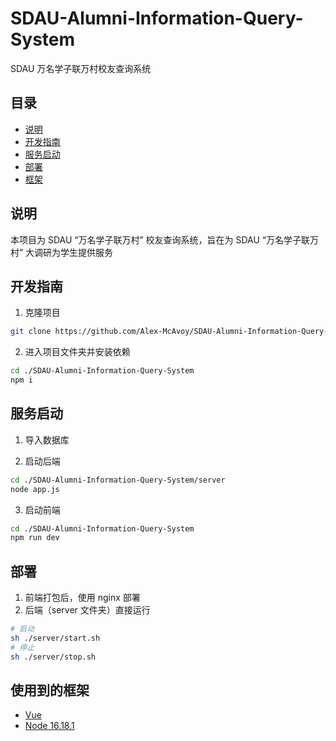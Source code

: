# SDAU-Alumni-Information-Query-System

SDAU 万名学子联万村校友查询系统

## 目录

- [说明](#说明)
- [开发指南](#开发指南)
- [服务启动](#服务启动)
- [部署](#部署)
- [框架](#框架)

## 说明

本项目为 SDAU “万名学子联万村” 校友查询系统，旨在为 SDAU “万名学子联万村” 大调研为学生提供服务

## 开发指南

1. 克隆项目

```sh
git clone https://github.com/Alex-McAvoy/SDAU-Alumni-Information-Query-System.git
```

2. 进入项目文件夹并安装依赖

```sh
cd ./SDAU-Alumni-Information-Query-System
npm i
```

## 服务启动

1. 导入数据库
   
2. 启动后端

```sh
cd ./SDAU-Alumni-Information-Query-System/server
node app.js
```

3. 启动前端

```sh
cd ./SDAU-Alumni-Information-Query-System
npm run dev
```

## 部署

1. 前端打包后，使用 nginx 部署
2. 后端（server 文件夹）直接运行

```sh
# 启动
sh ./server/start.sh
# 停止
sh ./server/stop.sh
```


## 使用到的框架

- [Vue](https://cn.vuejs.org/)
- [Node 16.18.1](https://nodejs.org)


